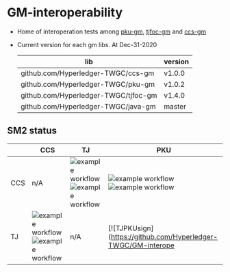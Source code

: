 # GM-interoperability

- Home of interoperation tests among [pku-gm](https://github.com/Hyperledger-TWGC/pku-gm), [tjfoc-gm](https://github.com/Hyperledger-TWGC/tjfoc-gm) and [ccs-gm](https://github.com/Hyperledger-TWGC/ccs-gm)
  

- Current version for each gm libs. At Dec-31-2020
    
    |  lib   | version  |
    |  ----  | ----  |
    | github.com/Hyperledger-TWGC/ccs-gm  | v1.0.0 |
    | github.com/Hyperledger-TWGC/pku-gm  | v1.0.2 |
    | github.com/Hyperledger-TWGC/tjfoc-gm  | v1.4.0 |
    | github.com/Hyperledger-TWGC/java-gm  | master |
  	 
## SM2 status

|     |  CCS | TJ | PKU |
|  ----  | ----  | ----  | ----  |
| CCS      |  n/A | ![example workflow](https://github.com/Hyperledger-TWGC/GM-interoperability/actions/workflows/CCStjsm2sign.yml/badge.svg)![example workflow](https://github.com/Hyperledger-TWGC/GM-interoperability/actions/workflows/CCStjsm2encrypt.yml/badge.svg)| ![example workflow](https://github.com/Hyperledger-TWGC/GM-interoperability/actions/workflows/CCSPKUsm2sign.yml/badge.svg)![example workflow](https://github.com/Hyperledger-TWGC/GM-interoperability/actions/workflows/CCSPKUsm2encrypt.yml/badge.svg)|
| TJ      |  ![example workflow](https://github.com/Hyperledger-TWGC/GM-interoperability/actions/workflows/tjCCSsm2sign.yml/badge.svg)![example workflow](https://github.com/Hyperledger-TWGC/GM-interoperability/actions/workflows/tjCCSsm2encrypt.yml/badge.svg)| n/A | [![TJPKUsign](https://github.com/Hyperledger-TWGC/GM-interope